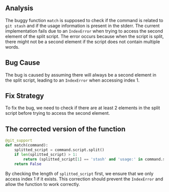 ## Analysis
The buggy function `match` is supposed to check if the command is related to `git stash` and if the usage information is present in the stderr. The current implementation fails due to an `IndexError` when trying to access the second element of the split script. The error occurs because when the script is split, there might not be a second element if the script does not contain multiple words.

## Bug Cause
The bug is caused by assuming there will always be a second element in the split script, leading to an `IndexError` when accessing index 1.

## Fix Strategy
To fix the bug, we need to check if there are at least 2 elements in the split script before trying to access the second element.

## The corrected version of the function
```python
@git_support
def match(command):
    splitted_script = command.script.split()
    if len(splitted_script) > 1:
        return (splitted_script[1] == 'stash' and 'usage:' in command.stderr)
    return False
``` 

By checking the length of `splitted_script` first, we ensure that we only access index 1 if it exists. This correction should prevent the `IndexError` and allow the function to work correctly.